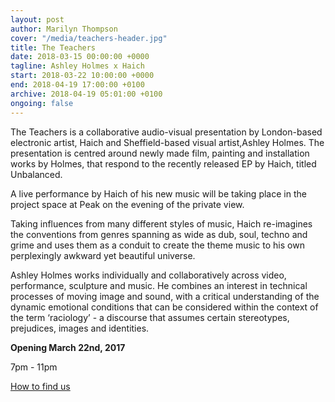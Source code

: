 ```yaml
---
layout: post
author: Marilyn Thompson
cover: "/media/teachers-header.jpg"
title: The Teachers
date: 2018-03-15 00:00:00 +0000
tagline: Ashley Holmes x Haich
start: 2018-03-22 10:00:00 +0000
end: 2018-04-19 17:00:00 +0100
archive: 2018-04-19 05:01:00 +0100
ongoing: false
---
```

The Teachers​ ​is a collaborative audio-visual presentation by London-based electronic artist, ​Haich​ and Sheffield-based visual artist, ​Ashley Holmes​. The presentation is centred around newly made film, painting and installation works by Holmes, that respond to the recently released EP by Haich, titled Unbalanced.

​A live performance by Haich of his new music will be taking place in the project space at Peak on the evening of the private view.

Taking influences from many different styles of music, Haich re-imagines the conventions from genres spanning as wide as dub, soul, techno and grime and uses them as a conduit to create the theme music to his own perplexingly awkward yet beautiful universe.

Ashley Holmes works individually and collaboratively across video, performance, sculpture and music. He combines an interest in technical processes of moving image and sound, with a critical understanding of the dynamic emotional conditions that can be considered within the context of the term ‘raciology’ - a discourse that assumes certain stereotypes, prejudices, images and identities.

**Opening March 22nd, 2017**

7pm - 11pm

[How to find us](/contact/)